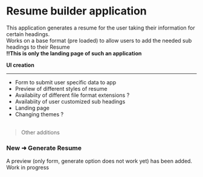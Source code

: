  # Resume builder application
This application generates a resume for the user taking their information for certain headings. <br>
Works on a base format (pre loaded) to allow users to add the needed sub headings to their Resume <br>
**!!This is only the landing page of such an application**

**UI creation**
 <hr>

- Form to submit user specific data to app <br>
- Preview of different styles of resume   <br>
- Availabiity of different file format extensions ?<br>
- Availabiity of user customized sub headings<br>
- Landing page <br>
- Changing themes ?<br><br>

> Other additions <br>

### New ➜ Generate Resume
A preview (only form, generate option does not work yet) has been added. Work in progress    
